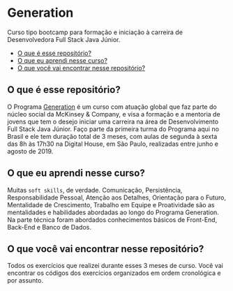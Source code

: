 # Generation
Curso tipo bootcamp para formação e iniciação à carreira de Desenvolvedora Full Stack Java Júnior.

* [O que é esse repositório?](#o-que-é-esse-repositório)
* [O que eu aprendi nesse curso?](#o-que-eu-aprendi-nesse-curso)
* [O que você vai encontrar nesse repositório?](#o-que-você-vai-encontrar-nesse-repositório)

## O que é esse repositório?
O Programa [Generation](https://brazil.generation.org/) é um curso com atuação global que faz parte do núcleo social da McKinsey & Company, e visa a formação e a mentoria de jovens que tem o desejo iniciar uma carreira na área de Desenvolvimento Full Stack Java Júnior. Faço parte da primeira turma do Programa aqui no Brasil e ele tem duração total de 3 meses, com aulas de segunda à sexta das 8h às 17h30 na Digital House, em São Paulo, realizadas entre junho e agosto de 2019. 

## O que eu aprendi nesse curso?
Muitas `soft skills`, de verdade. 
Comunicação, Persistência, Responsabilidade Pessoal, Atenção aos Detalhes, Orientação para o Futuro, Mentalidade de Crescimento, Trabalho em Equipe e Proatividade são as mentalidades e habilidades abordadas ao longo do Programa Generation.
Na parte técnica foram abordados conhecimentos básicos de Front-End, Back-End e Banco de Dados.

## O que você vai encontrar nesse repositório?
Todos os exercícios que realizei durante esses 3 meses de curso. Você vai encontrar os códigos dos exercícios organizados em ordem cronológica e por assunto. 

